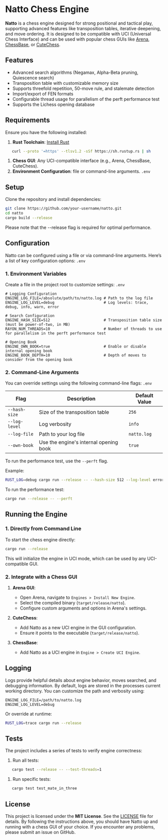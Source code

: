 # **Natto Chess Engine**
**Natto** is a chess engine designed for strong positional and tactical play, supporting advanced features like transposition tables, iterative deepening, and move ordering. It is designed to be compatible with UCI (Universal Chess Interface) and can be used with popular chess GUIs like [Arena](http://playwitharena.de/), [ChessBase](https://en.chessbase.com/), or [CuteChess](https://github.com/cutechess/cutechess).
## **Features**
- Advanced search algorithms (Negamax, Alpha-Beta pruning, Quiescence search)
- Transposition table with customizable memory size
- Supports threefold repetition, 50-move rule, and stalemate detection
- Import/export of FEN formats
- Configurable thread usage for parallelism of the perft performance test
- Supports the Lichess opening database

## **Requirements**
Ensure you have the following installed:
1. **Rust Toolchain**: [Install Rust](https://www.rust-lang.org/tools/install)
``` bash
   curl --proto '=https' --tlsv1.2 -sSf https://sh.rustup.rs | sh
```
1. **Chess GUI**: Any UCI-compatible interface (e.g., Arena, ChessBase, CuteChess).
2. **Environment Configuration**: file or command-line arguments. `.env`

## **Setup**
Clone the repository and install dependencies:
``` bash
git clone https://github.com/your-username/natto.git
cd natto
cargo build --release
```
Please note that the --release flag is required for optimal performance.
## **Configuration**
Natto can be configured using a file or via command-line arguments. Here’s a list of key configuration options: `.env`
### **1. Environment Variables**
Create a file in the project root to customize settings: `.env`
``` env
# Logging Configuration
ENGINE_LOG_FILE=/absolute/path/to/natto.log # Path to the log file
ENGINE_LOG_LEVEL=debug                      # Log levels: trace, debug, info, warn, error

# Search Configuration
ENGINE_HASH_SIZE=512                        # Transposition table size (must be power-of-two, in MB)
RAYON_NUM_THREADS=10                        # Number of threads to use for parallelism in the perft performance test 

# Opening Book
ENGINE_OWN_BOOK=true                        # Enable or disable internal opening book
ENGINE_BOOK_DEPTH=10                        # Depth of moves to consider from the opening book
```
### **2. Command-Line Arguments**
You can override settings using the following command-line flags: `.env`

| Flag          | Description                            | Default Value |
|---------------|----------------------------------------| --- |
| `--hash-size` | Size of the transposition table        | `256` |
| `--log-level` | Log verbosity                          | `info` |
| `--log-file`  | Path to your log file                  | `natto.log` |
| `--own-book`  | Use the engine's internal opening book | `true` |

To run the performance test, use the `--perft` flag.

Example:
``` bash
RUST_LOG=debug cargo run --release -- --hash-size 512 --log-level error
```
To run the performance test:
``` bash
cargo run --release -- --perft
```
## **Running the Engine**
### **1. Directly from Command Line**
To start the chess engine directly:
``` bash
cargo run --release
```
This will initialize the engine in UCI mode, which can be used by any UCI-compatible GUI.
### **2. Integrate with a Chess GUI**
1. **Arena GUI**:
    - Open Arena, navigate to `Engines > Install New Engine`.
    - Select the compiled binary (`target/release/natto`).
    - Configure custom arguments and options in Arena's settings.

2. **CuteChess**:
    - Add Natto as a new UCI engine in the GUI configuration.
    - Ensure it points to the executable (`target/release/natto`).

3. **ChessBase**:
    - Add Natto as a UCI engine in `Engine > Create UCI Engine`.

## **Logging**
Logs provide helpful details about engine behavior, moves searched, and debugging information. By default, logs are stored in the processes current working directory. You can customize the path and verbosity using:
``` env
ENGINE_LOG_FILE=/path/to/natto.log
ENGINE_LOG_LEVEL=debug
```
Or override at runtime:
``` bash
RUST_LOG=trace cargo run --release
```
## **Tests**
The project includes a series of tests to verify engine correctness:
1. Run all tests:
``` bash
   cargo test --release -- --test-threads=1
```
1. Run specific tests:
``` bash
   cargo test test_mate_in_three
```

## **License**
This project is licensed under the **MIT License**. See the [LICENSE](LICENSE) file for details.
By following the instructions above, you should have Natto up and running with a chess GUI of your choice. If you encounter any problems, please submit an issue on GitHub.

